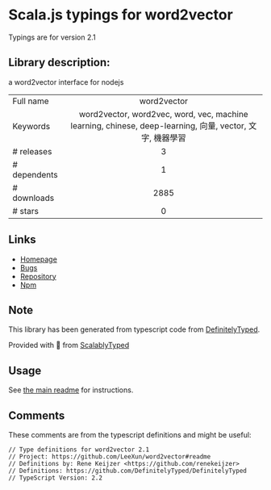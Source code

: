 
# Scala.js typings for word2vector

Typings are for version 2.1

## Library description:
a word2vector interface for nodejs

|                    |                 |
| ------------------ | :-------------: |
| Full name          | word2vector |
| Keywords           | word2vector, word2vec, word, vec, machine learning, chinese, deep-learning, 向量, vector, 文字, 機器學習 |
| # releases         | 3 |
| # dependents       | 1 |
| # downloads        | 2885 |
| # stars            | 0 |

## Links
- [Homepage](https://github.com/LeeXun/word2vector#readme)
- [Bugs](https://github.com/LeeXun/word2vector/issues)
- [Repository](https://github.com/LeeXun/word2vector)
- [Npm](https://www.npmjs.com/package/word2vector)
    


## Note
This library has been generated from typescript code from [DefinitelyTyped](https://definitelytyped.org).

Provided with :purple_heart: from [ScalablyTyped](https://github.com/oyvindberg/ScalablyTyped)

## Usage
See [the main readme](../../readme.md) for instructions.

## Comments

These comments are from the typescript definitions and might be useful:
```
// Type definitions for word2vector 2.1
// Project: https://github.com/LeeXun/word2vector#readme
// Definitions by: Rene Keijzer <https://github.com/renekeijzer>
// Definitions: https://github.com/DefinitelyTyped/DefinitelyTyped
// TypeScript Version: 2.2

```

